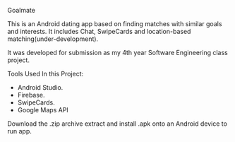 Goalmate 

This is an Android dating app based on finding matches with similar goals and interests. It includes Chat, SwipeCards and location-based matching(under-development).

It was developed for submission as my 4th year Software Engineering class project.

Tools Used In this Project:
- Android Studio.
- Firebase.
- SwipeCards.
- Google Maps API

Download the .zip archive extract and install .apk onto an Android device to run app.
